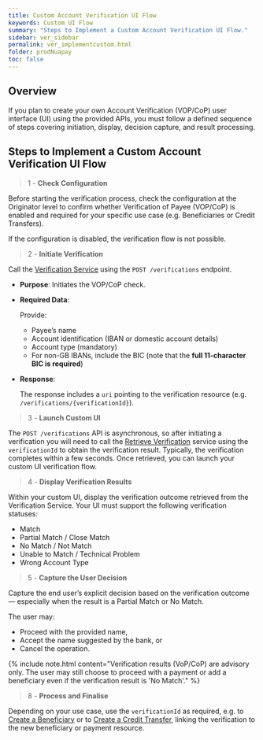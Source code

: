 ```yaml
---
title: Custom Account Verification UI Flow
keywords: Custom UI Flow
summary: "Steps to Implement a Custom Account Verification UI Flow."
sidebar: ver_sidebar
permalink: ver_implementcustom.html
folder: prodNuapay
toc: false
---
```

## Overview

If you plan to create your own Account Verification (VOP/CoP) user interface (UI) using the provided APIs, you must follow a defined sequence of steps covering initiation, display, decision capture, and result processing.

## Steps to Implement a Custom Account Verification UI Flow

> 1 - **Check Configuration**

Before starting the verification process, check the configuration at the Originator level to confirm whether Verification of Payee (VOP/CoP) is enabled and required for your specific use case (e.g. Beneficiaries or Credit Transfers).

If the configuration is disabled, the verification flow is not possible.

> 2 - **Initiate Verification**

Call the [Verification Service](ver_reqverification.html) using the `POST /verifications` endpoint.

* **Purpose**:
  Initiates the VOP/CoP check.

* **Required Data**:
  
  Provide:
  * Payee’s name
  * Account identification (IBAN or domestic account details)
  * Account type (mandatory)
  * For non-GB IBANs, include the BIC (note that the **full 11-character BIC is required**)

* **Response**:
  
  The response includes a `uri` pointing to the verification resource (e.g. `/verifications/{verificationId}`).

> 3 - **Launch Custom UI**

The `POST /verifications` API is asynchronous, so after initiating a verification you will need to call the [Retrieve Verification](ver_retrieveverification.html) service using the `verificationId` to obtain the verification result. Typically, the verification completes within a few seconds. Once retrieved, you can launch your custom UI verification flow.

> 4 - **Display Verification Results**

Within your custom UI, display the verification outcome retrieved from the Verification Service.
Your UI must support the following verification statuses:

* Match
* Partial Match / Close Match
* No Match / Not Match
* Unable to Match / Technical Problem
* Wrong Account Type

> 5 - **Capture the User Decision**

Capture the end user’s explicit decision based on the verification outcome — especially when the result is a Partial Match or No Match.

The user may:

* Proceed with the provided name,
* Accept the name suggested by the bank, or
* Cancel the operation.

{% include note.html content="Verification results (VoP/CoP) are advisory only. The user may still choose to proceed with a payment or add a beneficiary even if the verification result is 'No Match'." %}

<!--
> 6 - **Record User Decision**

Your UI must call the `PATCH /verifications/{verificationId}` [endpoint](ver_setconsent.html) immediately after the user makes their decision.

* **Path Parameter**:
  Use the verificationId obtained from Step 2.

* **Payload**:
  Include the `userDecision` parameter.
  
  **Allowed values**:

  * `usedNameEnteredByUser` – User proceeds with the name they originally entered.
  * `usedNameReceivedFromBank` – User accepts the name returned by the bank (relevant for Close Match scenarios).
  * `cancelled` – User cancels the operation.

> 7 - **Retrieve Verification Details**

After the custom UI flow completes (on close), your system must call the `GET /verifications/{verificationId}` [endpoint](ver_retrieveverification.html).

This call retrieves:

* The stored `userDecision`
* The verification ID (exposed as `externalVerificationReference`)
* Other verification metadata
-->
> 8 - **Process and Finalise**

Depending on your use case, use the `verificationId` as required, e.g. to [Create a Beneficiary](np_createbeneficiary.html) or to [Create a Credit Transfer](np_createct.html), linking the verification to the new beneficiary or payment resource.

<!--
Interpret the retrieved verification details and apply the necessary system actions based on the user’s decision:

* If `usedNameReceivedFromBank` was chosen during CT creation:
  * Overwrite the beneficiary profile with the verification result.
  * Update the beneficiary name to match the bank’s suggestion.
* If the user chose to **proceed**:
  * Continue with adding/editing the beneficiary or creating the credit transfer.
* Ensure that the **Verification Result**, including:
  * **Verification ID**, and
  * **Checked By user** details,
    are stored and displayed on relevant screens such as View Beneficiary and View Payment.
-->
